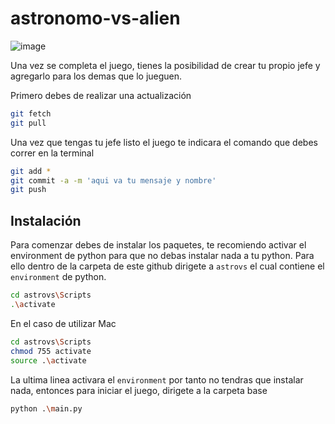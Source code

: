 # astronomo-vs-alien

![image](https://user-images.githubusercontent.com/42480199/161132547-781816b7-dd77-45a5-b1fb-898efbbed0ae.png)

Una vez se completa el juego, tienes la posibilidad de crear tu propio jefe y agregarlo para los demas que lo jueguen.

Primero debes de realizar una actualización
```bash
git fetch
git pull
```

Una vez que tengas tu jefe listo el juego te indicara el comando que debes correr en la terminal
```bash
git add *
git commit -a -m 'aqui va tu mensaje y nombre'
git push
```

## Instalación
Para comenzar debes de instalar los paquetes, te recomiendo activar el environment de python para que no debas instalar nada a tu python. 
Para ello dentro de la carpeta de este github dirigete a `astrovs` el cual contiene el `environment` de python.
```bash
cd astrovs\Scripts
.\activate
```
En el caso de utilizar Mac
```bash
cd astrovs\Scripts
chmod 755 activate
source .\activate
```

La ultima linea activara el `environment` por tanto no tendras que instalar nada, entonces para iniciar el juego, dirigete a la carpeta base
```bash
python .\main.py
``` 

